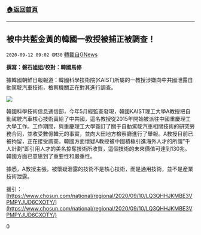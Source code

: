 ###  [:house:返回首頁](https://github.com/ourhimalayas/txt)
---

## 被中共藍金黃的韓國一教授被捕正被調查！
`2020-09-12 09:02 GM30` [轉載自GNews](https://gnews.org/zh-hant/350358/)

**撰寫：磐石姐姐/校對：韓國馬修**

據韓國朝鮮日報報道：韓國科學技術院(KAIST)所屬的一教授涉嫌向中共國泄露自動駕駛汽車技術，檢察機關正在對其進行調查。

![](https://s3.amazonaws.com/gnews-media-offload/wp-content/uploads/2020/09/12085506/1-45.jpg)

韓國科學技術信息通信部，今年5月經監查發現，韓國KAIST理工大學A教授把自動駕駛汽車核心技術賣給了中共國，這名教授從2015年開始被派往中國重慶理工大學工作。工作期間，與重慶理工大學簽訂了關于自動駕駛汽車相關技術的研究勞務合同，並收受數億韓元的事實，並向大田地方檢察廳進行了舉報。A教授目前已被拘留，正在接受調查。韓國方面懷疑A教授被中國積極引進海外人才的所謂”千人計劃”即引用人才的美名掠奪技術所收買，這個技術的未來價值可達到130兆。韓國方面已意思到了重要性和嚴重性。

據悉，A教授主張，被懷疑泄露的技術不是核心技術，而是通用技術，並不是産業技術泄露。

援引：[https://www.chosun.com/national/regional/2020/09/10/LQ3QHHJKMBE3VPMPYJUD6CXOTY/](https://www.chosun.com/national/regional/2020/09/10/LQ3QHHJKMBE3VPMPYJUD6CXOTY/)

0
